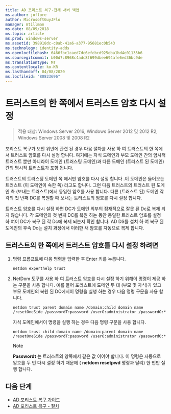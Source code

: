 ```yaml
---
title: AD 포리스트 복구-전체 서버 백업
ms.author: joflore
author: MicrosoftGuyJFlo
manager: mtillman
ms.date: 08/09/2018
ms.topic: article
ms.prod: windows-server
ms.assetid: 398918dc-c8ab-41a6-a377-95681ec0b543
ms.technology: identity-adds
ms.openlocfilehash: 6466fbc1caed7dc6efcbcd925eba1bd4e01135b6
ms.sourcegitcommit: b00d7c8968c4adc8f699dbee694afe6ed36bc9de
ms.translationtype: MT
ms.contentlocale: ko-KR
ms.lasthandoff: 04/08/2020
ms.locfileid: "80823696"
---
```

# <a name="resetting-a-trust-password-on-one-side-of-the-trust"></a>트러스트의 한 쪽에서 트러스트 암호 다시 설정  

>적용 대상: Windows Server 2016, Windows Server 2012 및 2012 R2, Windows Server 2008 및 2008 R2

 포리스트 복구가 보안 위반에 관련 된 경우 다음 절차를 사용 하 여 트러스트의 한 쪽에서 트러스트 암호를 다시 설정 합니다. 여기에는 자식 도메인과 부모 도메인 간의 암시적 트러스트 뿐만 아니라이 도메인 (트러스팅 도메인)과 다른 도메인 (트러스트 된 도메인) 간의 명시적 트러스트가 포함 됩니다. 
  
 트러스트의 트러스팅 도메인 쪽 에서만 암호를 다시 설정 합니다 .이 도메인은 들어오는 트러스트 (이 도메인이 속한 쪽) 라고도 합니다. 그런 다음 트러스트의 트러스트 된 도메인 측 (보내는 트러스트)에서 동일한 암호를 사용 합니다. 다른 (트러스트 된) 도메인 각각의 첫 번째 DC를 복원할 때 보내는 트러스트의 암호를 다시 설정 합니다. 
  
 트러스트 암호를 다시 설정 하면 DC가 도메인 외부의 잠재적으로 잘못 된 Dc로 복제 되지 않습니다. 각 도메인의 첫 번째 DC를 복원 하는 동안 동일한 트러스트 암호를 설정 하 여이 DC가 복구 된 각 Dc에 복제 되는지 확인 합니다. AD DS를 설치 하 여 복구 된 도메인의 후속 Dc는 설치 과정에서 이러한 새 암호를 자동으로 복제 합니다. 
  
## <a name="to-reset-a-trust-password-on-one-side-of-the-trust"></a>트러스트의 한 쪽에서 트러스트 암호를 다시 설정 하려면  
  
1. 명령 프롬프트에 다음 명령을 입력한 후 Enter 키를 누릅니다.  

   ```  
   netdom experthelp trust  
   ```  
  
2. NetDom 도구를 사용 하 여 트러스트 암호를 다시 설정 하기 위해이 명령이 제공 하는 구문을 사용 합니다.
   예를 들어 포리스트에 도메인 두 대 (부모 및 자식)가 있고 부모 도메인의 복원 된 DC에서이 명령을 실행 하는 경우 다음 명령 구문을 사용 합니다.  

   ```  
   netdom trust parent domain name /domain:child domain name /resetOneSide /passwordT:password /userO:administrator /passwordO:*  
   ```  

   자식 도메인에서이 명령을 실행 하는 경우 다음 명령 구문을 사용 합니다.  

   ```  
   netdom trust child domain name /domain:parent domain name /resetOneSide /passwordT:password /userO:administrator /passwordO:*  
   ```  

   > [!NOTE]
   > **Passwordt** 는 트러스트의 양쪽에서 같은 값 이어야 합니다. 이 명령은 자동으로 암호를 두 번 다시 설정 하기 때문에 ( **netdom resetpwd** 명령과 달리) 한 번만 실행 합니다. 
  
## <a name="next-steps"></a>다음 단계

- [AD 포리스트 복구 가이드](AD-Forest-Recovery-Guide.md)
- [AD 포리스트 복구 - 절차](AD-Forest-Recovery-Procedures.md)
